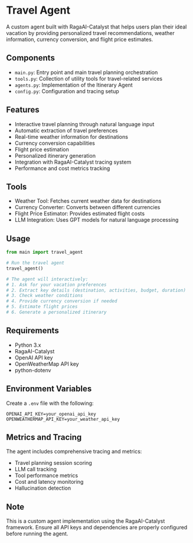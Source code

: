 # Travel Agent

A custom agent built with RagaAI-Catalyst that helps users plan their ideal vacation by providing personalized travel recommendations, weather information, currency conversion, and flight price estimates.

## Components

- `main.py`: Entry point and main travel planning orchestration
- `tools.py`: Collection of utility tools for travel-related services
- `agents.py`: Implementation of the Itinerary Agent
- `config.py`: Configuration and tracing setup

## Features

- Interactive travel planning through natural language input
- Automatic extraction of travel preferences
- Real-time weather information for destinations
- Currency conversion capabilities
- Flight price estimation
- Personalized itinerary generation
- Integration with RagaAI-Catalyst tracing system
- Performance and cost metrics tracking

## Tools

- Weather Tool: Fetches current weather data for destinations
- Currency Converter: Converts between different currencies
- Flight Price Estimator: Provides estimated flight costs
- LLM Integration: Uses GPT models for natural language processing

## Usage

```python
from main import travel_agent

# Run the travel agent
travel_agent()

# The agent will interactively:
# 1. Ask for your vacation preferences
# 2. Extract key details (destination, activities, budget, duration)
# 3. Check weather conditions
# 4. Provide currency conversion if needed
# 5. Estimate flight prices
# 6. Generate a personalized itinerary
```

## Requirements

- Python 3.x
- RagaAI-Catalyst
- OpenAI API key
- OpenWeatherMap API key
- python-dotenv

## Environment Variables

Create a `.env` file with the following:
```
OPENAI_API_KEY=your_openai_api_key
OPENWEATHERMAP_API_KEY=your_weather_api_key
```

## Metrics and Tracing

The agent includes comprehensive tracing and metrics:
- Travel planning session scoring
- LLM call tracking
- Tool performance metrics
- Cost and latency monitoring
- Hallucination detection

## Note

This is a custom agent implementation using the RagaAI-Catalyst framework. Ensure all API keys and dependencies are properly configured before running the agent.
